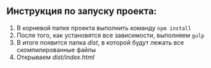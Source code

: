 ## Инструкция по запуску проекта:
1. В корневой папке проекта выполнить команду `npm install`
2. После того, как установятся все зависимости, выполняем `gulp`
3. В итоге появится папка *dist*, в которой будут лежать все скомпилированные файлы
4. Открываем *dist/index.html*
